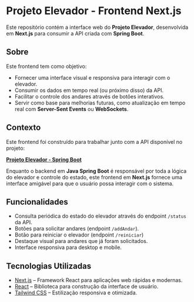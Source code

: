 # Projeto Elevador - Frontend Next.js

Este repositório contém a interface web do **Projeto Elevador**, desenvolvida em **Next.js** para consumir a API criada com **Spring Boot**.  

## Sobre  

Este frontend tem como objetivo:  

- Fornecer uma interface visual e responsiva para interagir com o elevador.  
- Consumir os dados em tempo real (ou próximo disso) da API.  
- Facilitar o controle dos andares através de botões interativos.  
- Servir como base para melhorias futuras, como atualização em tempo real com **Server-Sent Events** ou **WebSockets**.  

## Contexto  

Este frontend foi construído para trabalhar junto com a API disponível no projeto:  

[**Projeto Elevador - Spring Boot**](https://github.com/davicesarm/elevador-springboot)

Enquanto o backend em **Java Spring Boot** é responsável por toda a lógica do elevador e controle do estado, este frontend em **Next.js** fornece uma interface amigável para que o usuário possa interagir com o sistema.  

## Funcionalidades  

- Consulta periódica do estado do elevador através do endpoint `/status` da API.  
- Botões para solicitar andares (endpoint `/addAndar`).  
- Botão para reiniciar o elevador (endpoint `/reiniciar`)
- Destaque visual para andares que já foram solicitados.  
- Interface responsiva para desktop e mobile.  

## Tecnologias Utilizadas  

- [Next.js](https://nextjs.org/) – Framework React para aplicações web rápidas e modernas.  
- [React](https://react.dev/) – Biblioteca para construção da interface de usuário.  
- [Tailwind CSS](https://tailwindcss.com/) – Estilização responsiva e otimizada.  

